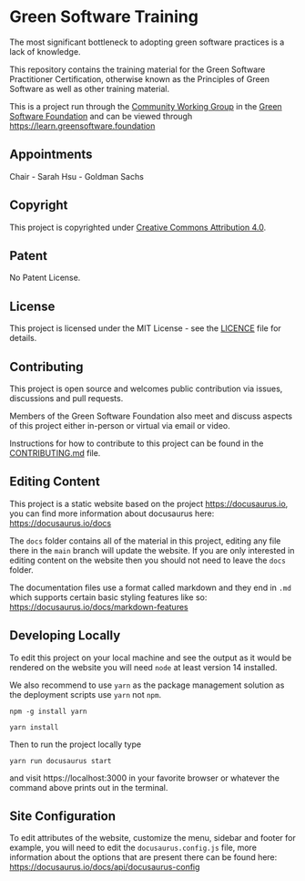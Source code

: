 # Green Software Training

The most significant bottleneck to adopting green software practices is a lack of knowledge.

This repository contains the training material for the Green Software Practitioner Certification, otherwise known as the Principles of Green Software as well as other training material.

This is a project run through the [Community Working Group](https://grnsft.org/community-wg) in the [Green Software Foundation](https://greensoftware.foundation) and can be viewed through https://learn.greensoftware.foundation

## Appointments
Chair - Sarah Hsu - Goldman Sachs

## Copyright
This project is copyrighted under [Creative Commons Attribution 4.0](https://creativecommons.org/licenses/by/4.0/).

## Patent
No Patent License.

## License
This project is licensed under the MIT License - see the [LICENCE](LICENCE) file for details.

## Contributing

This project is open source and welcomes public contribution via issues, discussions and pull requests.

Members of the Green Software Foundation also meet and discuss aspects of this project either in-person or virtual via email or video.

Instructions for how to contribute to this project can be found in the [CONTRIBUTING.md](CONTRIBUTING.md) file.

## Editing Content

This project is a static website based on the project https://docusaurus.io, you can find more information about docusaurus here: https://docusaurus.io/docs

The `docs` folder contains all of the material in this project, editing any file there in the `main` branch will update the website. If you are only interested in editing content on the website then you should not need to leave the `docs` folder.

The documentation files use a format called markdown and they end in `.md` which supports certain basic styling features like so: https://docusaurus.io/docs/markdown-features

## Developing Locally

To edit this project on your local machine and see the output as it would be rendered on the website you will need `node` at least version 14 installed.

We also recommend to use `yarn` as the package management solution as the deployment scripts use `yarn` not `npm`.

`npm -g install yarn`

`yarn install`

Then to run the project locally type

`yarn run docusaurus start`

and visit https://localhost:3000 in your favorite browser or whatever the command above prints out in the terminal.

## Site Configuration

To edit attributes of the website, customize the menu, sidebar and footer for example, you will need to edit the `docusaurus.config.js` file, more information about the options that are present there can be found here: https://docusaurus.io/docs/api/docusaurus-config